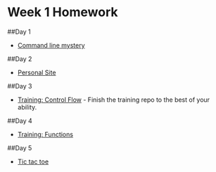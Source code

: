 # Week 1 Homework

##Day 1
- [Command line mystery](https://github.com/sf-wdi-36/command-line-mystery) 

##Day 2
- [Personal Site](https://github.com/sf-wdi-36/personal-portfolio)

##Day 3
- [Training: Control Flow](https://github.com/sf-wdi-36/js-control-flow-training) - Finish the training repo to the best of your ability.  

##Day 4
- [Training: Functions](https://github.com/sf-wdi-36/functions-exercises)

##Day 5
- [Tic tac toe](https://github.com/sf-wdi-36/tic-tac-toe)
